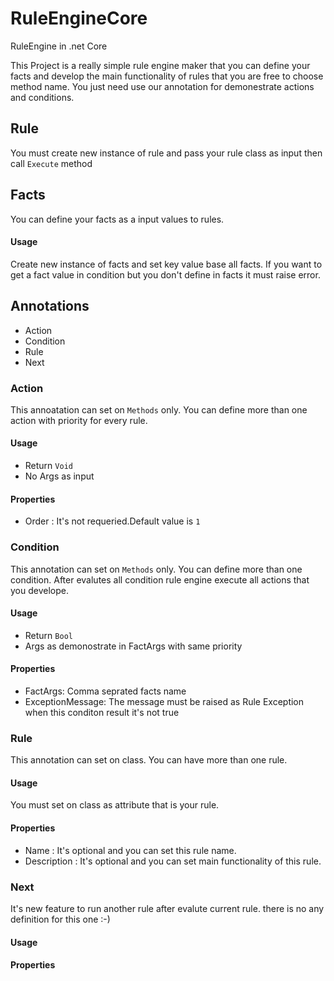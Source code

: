 # RuleEngineCore
RuleEngine in .net Core

This Project is a really simple rule engine maker that you can define your facts and develop the main functionality of rules that you are free to choose method name.
You just need use our annotation for demonestrate actions and conditions.

## Rule
You must create new instance of rule and pass your rule class as input then call `Execute` method

## Facts
You can define your facts as a input values to rules.

#### Usage
Create new instance of facts and set key value base all facts.
If you want to get a fact value in condition but you don't define in facts it must raise error.

## Annotations
- Action
- Condition
- Rule
- Next

### Action
This annoatation can set on `Methods` only. You can define more than one action with priority for every rule.
#### Usage
- Return `Void`
- No Args as input
#### Properties
- Order : It's not requeried.Default value is `1`

### Condition
This annotation can set on `Methods` only. You can define more than one condition. After evalutes all condition rule engine execute all actions that you develope. 
#### Usage
- Return `Bool`
- Args as demonostrate in FactArgs with same priority

#### Properties
- FactArgs: Comma seprated facts name
- ExceptionMessage: The message must be raised as Rule Exception when this conditon result it's not true

### Rule
This annotation can set on class. You can have more than one rule.
#### Usage
You must set on class as attribute that is your rule.
#### Properties
- Name : It's optional and you can set this rule name.
- Description : It's optional and you can set main functionality of this rule.

### Next
It's new feature to run another rule after evalute current rule. there is no any definition for this one :-)
#### Usage
#### Properties